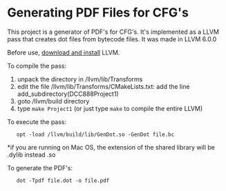 # Generating PDF Files for CFG's

This project is a generator of PDF's for CFG's. It's implemented as a LLVM pass that creates dot files from bytecode files. It was made in LLVM 6.0.0

Before use, [download and install](http://releases.llvm.org/) LLVM. 

To compile the pass:

1. unpack the directory in /llvm/lib/Transforms 
2. edit the file /llvm/lib/Transforms/CMakeLists.txt: add the line add_subdirectory(DCC888Project1)
3. goto /llvm/build directory
4. type ```make Project1``` (or just type ```make``` to compile the entire LLVM)

To execute the pass:
```
   opt -load /llvm/build/lib/GenDot.so -GenDot file.bc
```
  
*if you are running on Mac OS, the extension of the shared library will be .dylib instead .so
  
To generate the PDF's:
  
```
   dot -Tpdf file.dot -o file.pdf
```
